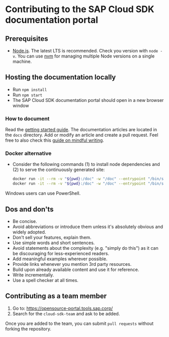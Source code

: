 # Contributing to the SAP Cloud SDK documentation portal

## Prerequisites
- [Node.js](https://nodejs.org/en/download/). 
The latest LTS is recommended. 
Check you version with `node -v`. 
You can use [nvm](https://github.com/nvm-sh/nvm) for managing multiple Node versions on a single machine.

## Hosting the documentation locally
- Run `npm install`
- Run `npm start`
- The SAP Cloud SDK documentation portal should open in a new browser window

### How to document
Read the [getting started guide](https://sap.github.io/cloud-sdk/docs/dzen/getting-started).
The documentation articles are located in the `docs` directory.
Add or modify an article and create a pull request.
Feel free to also check this [guide on mindful writing](https://sap.github.io/cloud-sdk/docs/dzen/how-to-write-documentation).

### Docker alternative
- Consider the following commands (1) to install node dependencies and (2) to serve the continuously generated site:
  ```bash
  docker run -it --rm -v "${pwd}:/doc" -w "/doc" --entrypoint "/bin/sh" node:alpine3.10 -c "npm ci"
  docker run -it --rm -v "${pwd}:/doc" -w "/doc" --entrypoint "/bin/sh" -p 3000:3000 node:alpine3.10 -c "npm run start -- --port 3000 --host 0.0.0.0"
  ```
Windows users can use PowerShell.

## Dos and don'ts
- Be concise.
- Avoid abbreviations or introduce them unless it's absolutely obvious and widely adopted.
- Don't sell your features, explain them.
- Use simple words and short sentences.
- Avoid statements about the complexity (e.g. "simply do this") as it can be discouraging for less-experienced readers.
- Add meaningful examples wherever possible.
- Provide links whenever you mention 3rd party resources.
- Build upon already available content and use it for reference.
- Write incrementally.
- Use a spell checker at all times.

## Contributing as a team member

1. Go to: https://opensource-portal.tools.sap.corp/
2. Search for the `cloud-sdk-team` and ask to be added.

Once you are added to the team, you can submit `pull requests` without forking the repository.
